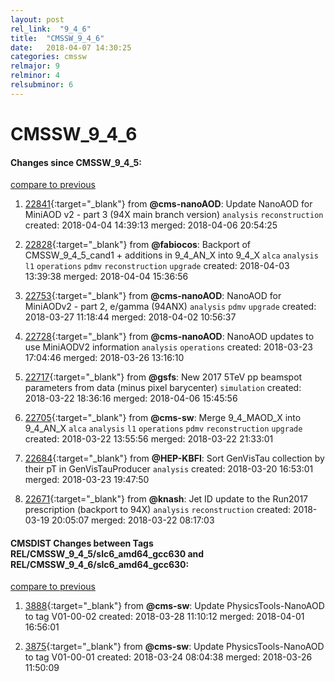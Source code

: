 ```yaml
---
layout: post
rel_link:  "9_4_6"
title:  "CMSSW_9_4_6"
date:   2018-04-07 14:30:25
categories: cmssw
relmajor: 9
relminor: 4
relsubminor: 6
---
```


# CMSSW_9_4_6
#### Changes since CMSSW_9_4_5:
[compare to previous](https://github.com/cms-sw/cmssw/compare/CMSSW_9_4_5...CMSSW_9_4_6)



1. [22841](http://github.com/cms-sw/cmssw/pull/22841){:target="_blank"}  from **@cms-nanoAOD**: Update NanoAOD for MiniAOD v2 - part 3 (94X main branch version) `analysis`  `reconstruction`  created: 2018-04-04 14:39:13 merged: 2018-04-06 20:54:25



2. [22828](http://github.com/cms-sw/cmssw/pull/22828){:target="_blank"}  from **@fabiocos**: Backport of CMSSW_9_4_5_cand1 + additions in 9_4_AN_X into 9_4_X  `alca`  `analysis`  `l1`  `operations`  `pdmv`  `reconstruction`  `upgrade`  created: 2018-04-03 13:39:38 merged: 2018-04-04 15:36:56



3. [22753](http://github.com/cms-sw/cmssw/pull/22753){:target="_blank"}  from **@cms-nanoAOD**: NanoAOD for MiniAODv2 - part 2, e/gamma (94ANX) `analysis`  `pdmv`  `upgrade`  created: 2018-03-27 11:18:44 merged: 2018-04-02 10:56:37



4. [22728](http://github.com/cms-sw/cmssw/pull/22728){:target="_blank"}  from **@cms-nanoAOD**: NanoAOD updates to use  MiniAODV2 information `analysis`  `operations`  created: 2018-03-23 17:04:46 merged: 2018-03-26 13:16:10



5. [22717](http://github.com/cms-sw/cmssw/pull/22717){:target="_blank"}  from **@gsfs**: New 2017 5TeV pp beamspot parameters from data (minus pixel barycenter) `simulation`  created: 2018-03-22 18:36:16 merged: 2018-04-06 15:45:56



6. [22705](http://github.com/cms-sw/cmssw/pull/22705){:target="_blank"}  from **@cms-sw**: Merge 9_4_MAOD_X into 9_4_AN_X `alca`  `analysis`  `l1`  `operations`  `pdmv`  `reconstruction`  `upgrade`  created: 2018-03-22 13:55:56 merged: 2018-03-22 21:33:01



7. [22684](http://github.com/cms-sw/cmssw/pull/22684){:target="_blank"}  from **@HEP-KBFI**: Sort GenVisTau collection by their pT in GenVisTauProducer `analysis`  created: 2018-03-20 16:53:01 merged: 2018-03-23 19:47:50



8. [22671](http://github.com/cms-sw/cmssw/pull/22671){:target="_blank"}  from **@knash**: Jet ID update to the Run2017 prescription (backport to 94X) `analysis`  `reconstruction`  created: 2018-03-19 20:05:07 merged: 2018-03-22 08:17:03



#### CMSDIST Changes between Tags REL/CMSSW_9_4_5/slc6_amd64_gcc630 and REL/CMSSW_9_4_6/slc6_amd64_gcc630:
[compare to previous](https://github.com/cms-sw/cmsdist/compare/REL/CMSSW_9_4_5/slc6_amd64_gcc630...REL/CMSSW_9_4_6/slc6_amd64_gcc630)



1. [3888](http://github.com/cms-sw/cmsdist/pull/3888){:target="_blank"}  from **@cms-sw**: Update PhysicsTools-NanoAOD to tag V01-00-02 created: 2018-03-28 11:10:12 merged: 2018-04-01 16:56:01

2. [3875](http://github.com/cms-sw/cmsdist/pull/3875){:target="_blank"}  from **@cms-sw**: Update PhysicsTools-NanoAOD  to tag V01-00-01 created: 2018-03-24 08:04:38 merged: 2018-03-26 11:50:09
